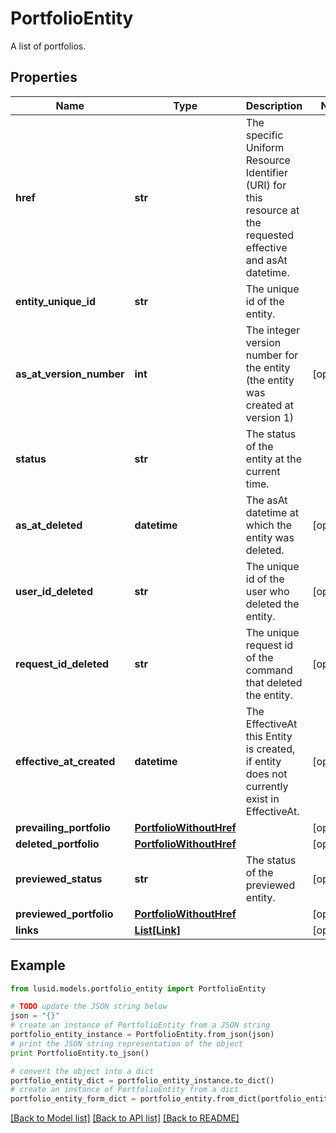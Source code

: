 # PortfolioEntity

A list of portfolios.

## Properties
Name | Type | Description | Notes
------------ | ------------- | ------------- | -------------
**href** | **str** | The specific Uniform Resource Identifier (URI) for this resource at the requested effective and asAt datetime. | 
**entity_unique_id** | **str** | The unique id of the entity. | 
**as_at_version_number** | **int** | The integer version number for the entity (the entity was created at version 1) | [optional] 
**status** | **str** | The status of the entity at the current time. | 
**as_at_deleted** | **datetime** | The asAt datetime at which the entity was deleted. | [optional] 
**user_id_deleted** | **str** | The unique id of the user who deleted the entity. | [optional] 
**request_id_deleted** | **str** | The unique request id of the command that deleted the entity. | [optional] 
**effective_at_created** | **datetime** | The EffectiveAt this Entity is created, if entity does not currently exist in EffectiveAt. | [optional] 
**prevailing_portfolio** | [**PortfolioWithoutHref**](PortfolioWithoutHref.md) |  | [optional] 
**deleted_portfolio** | [**PortfolioWithoutHref**](PortfolioWithoutHref.md) |  | [optional] 
**previewed_status** | **str** | The status of the previewed entity. | [optional] 
**previewed_portfolio** | [**PortfolioWithoutHref**](PortfolioWithoutHref.md) |  | [optional] 
**links** | [**List[Link]**](Link.md) |  | [optional] 

## Example

```python
from lusid.models.portfolio_entity import PortfolioEntity

# TODO update the JSON string below
json = "{}"
# create an instance of PortfolioEntity from a JSON string
portfolio_entity_instance = PortfolioEntity.from_json(json)
# print the JSON string representation of the object
print PortfolioEntity.to_json()

# convert the object into a dict
portfolio_entity_dict = portfolio_entity_instance.to_dict()
# create an instance of PortfolioEntity from a dict
portfolio_entity_form_dict = portfolio_entity.from_dict(portfolio_entity_dict)
```
[[Back to Model list]](../README.md#documentation-for-models) [[Back to API list]](../README.md#documentation-for-api-endpoints) [[Back to README]](../README.md)


